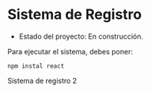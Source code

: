 <h1>Sistema de Registro</h1>

- Estado del proyecto: En construcción.

Para ejecutar el sistema, debes poner:

```npm instal react```

Sistema de registro 2

